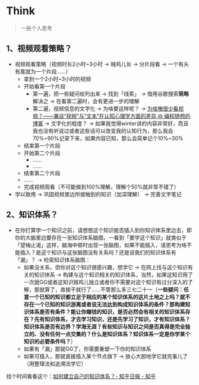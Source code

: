 # Think

> 一些个人思考

## 1、视频观看策略？

- 视频观看策略（视频时长2小时~3小时 -> 贼鸡儿长 -> 分片段看 -> 一个有头有尾就为一个片段……）
  - 拿到一个2小时~3小时的视频
  - 开始看第一个片段
    - 第一遍，把一些疑问给列出来 -> 找到「线索」 -> 借用谷歌搜索**简略**解决之 -> 在看第二遍时，会有更进一步的理解
    - 第二遍，视频信息的文字化 -> 为啥要这样呢？ -> [为啥俺很少看视频？——兼谈“视频”与“文本”在认知心理学方面的差异 @ 编程随想的博客](https://program-think.blogspot.com/2017/08/Some-Reasons-to-Watch-Less-Videos.html) -> 文字化的程度？ -> 如果我觉得winter讲的内容非常好，而且我也没有听说过或者这些话可以改变我的认知行为，那么我会70%~90%记录下来，如果内容已知，那么会简单记个10%~30%
  - 结束第一个片段
  - 开始第二个片段
    - ……
    - ……
  - 结束第二个片段
  - ……
  - 完成视频观看（不可能做到100%理解，理解个50%就非常不错了）
- 学以致用 -> 巩固视频里边所接触到的知识（加深理解） -> 完善文字笔记

## 2、知识体系？

- 在你打算学一个知识之前，请想想这个知识能否插入到你知识体系里边去，即你的大脑里边要存在一张知识体系脑图，一看到「要学这个知识」就类似于「望梅止渴」这样，脑海中顿时出现一张脑图，如果不能插入，请思考为啥不能插入？是这个知识与这张脑图没有关系吗？还是说我们的知识体系有「漏」？ -> 检索知识体系脑图：
  - 如果没关系，但你对这个知识很感兴趣，想学它 -> 在网上找与这个知识有关的知识体系 -> 构建与这个知识相关的知识体系，当然，如果这知识用了一次就GG或者这知识贼鸡儿独立或者你不需要对这个知识有过分深入的了解，那就算了，直接干就行了……不管那么多三七二十一（**一些疑问：任意一个已知的知识都立足于相应的某个知识体系的这片土地之上吗？就不存在一个已知的知识游离或者说无法达到构成知识体系的条件？那构建知识体系是否有条件？能让你赚钱的知识，是否必然会有相关的知识体系存在？先有知识体系，才去学习知识，还是先学习了知识，才有知识体系？知识体系是否有边界？学海无涯？有些知识与知识之间是否真得是完全独立的、没有任何一点交集的？什么是知识体系？知识体系一定是你学某个知识的必要条件吗？**）
  - 如果有「漏」那就GG了，你需要重塑一下你的知识体系
  - 如果可插入，那就直接插入某个节点旗下 -> 放心大胆地学它就完事儿了（用整理法和追溯法学它）

找个时间看看这个：[如何建立自己的知识体系？- 知乎日报 - 知乎](https://daily.zhihu.com/story/9433908)


